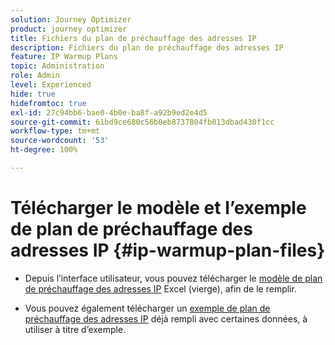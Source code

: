 ```yaml
---
solution: Journey Optimizer
product: journey optimizer
title: Fichiers du plan de préchauffage des adresses IP
description: Fichiers du plan de préchauffage des adresses IP
feature: IP Warmup Plans
topic: Administration
role: Admin
level: Experienced
hide: true
hidefromtoc: true
exl-id: 27c94bb6-bae0-4b0e-ba8f-a92b9ed2e4d5
source-git-commit: 61bd9ce680c56b0eb8737804fb013dbad430f1cc
workflow-type: tm+mt
source-wordcount: '53'
ht-degree: 100%

---
```


# Télécharger le modèle et l’exemple de plan de préchauffage des adresses IP {#ip-warmup-plan-files}

<!--
DO NOT MAKE PUBLIC AND DO NOT DELETE
This page is not supposed to be publicly accessible. Its only purpose is to make the referenced IP warmup plan files (template and sample) available from the UI. They should be downloaded from the UI by AJO customers but not from public documentation pages.
-->

* Depuis l’interface utilisateur, vous pouvez télécharger le [modèle de plan de préchauffage des adresses IP](assets/IPWarmupPlan-Template.xlsx) Excel (vierge), afin de le remplir.

* Vous pouvez également télécharger un [exemple de plan de préchauffage des adresses IP](assets/IPWarmupPlan-Sample.xlsx) déjà rempli avec certaines données, à utiliser à titre d’exemple.

